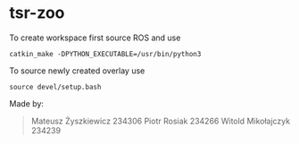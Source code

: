 # tsr-zoo

To create workspace first source ROS and use
```
catkin_make -DPYTHON_EXECUTABLE=/usr/bin/python3
```

To source newly created overlay use
```
source devel/setup.bash
```

Made by:
> Mateusz Żyszkiewicz   234306
> Piotr Rosiak          234266
> Witold Mikołajczyk    234239
